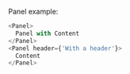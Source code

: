 
Panel example:

```js
<Panel>
  Panel with Content
</Panel>
<Panel header={'With a header'}>
  Content
</Panel>
```
